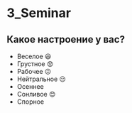 # 3_Seminar

## Какое настроение у вас?
* Веселое :smiley:
* Грустное :worried:
* Рабочее :confounded:
* Нейтральное :expressionless:
* Осеннее
* Сонливое :blush:
* Спорное 
